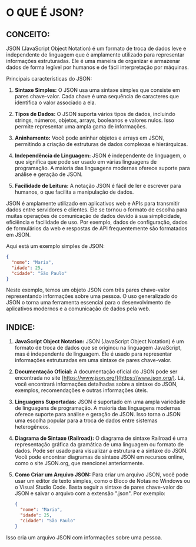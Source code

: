 # O QUE É JSON?
## CONCEITO:
JSON (JavaScript Object Notation) é um formato de troca de dados leve e independente de linguagem que é amplamente utilizado para representar informações estruturadas. Ele é uma maneira de organizar e armazenar dados de forma legível por humanos e de fácil interpretação por máquinas.

Principais características do JSON:

1. **Sintaxe Simples:** O JSON usa uma sintaxe simples que consiste em pares chave-valor. Cada chave é uma sequência de caracteres que identifica o valor associado a ela.

2. **Tipos de Dados:** O JSON suporta vários tipos de dados, incluindo strings, números, objetos, arrays, booleanos e valores nulos. Isso permite representar uma ampla gama de informações.

3. **Aninhamento:** Você pode aninhar objetos e arrays em JSON, permitindo a criação de estruturas de dados complexas e hierárquicas.

4. **Independência de Linguagem:** JSON é independente de linguagem, o que significa que pode ser usado em várias linguagens de programação. A maioria das linguagens modernas oferece suporte para análise e geração de JSON.

5. **Facilidade de Leitura:** A notação JSON é fácil de ler e escrever para humanos, o que facilita a manipulação de dados.

JSON é amplamente utilizado em aplicativos web e APIs para transmitir dados entre servidores e clientes. Ele se tornou o formato de escolha para muitas operações de comunicação de dados devido à sua simplicidade, eficiência e facilidade de uso. Por exemplo, dados de configuração, dados de formulários da web e respostas de API frequentemente são formatados em JSON.

Aqui está um exemplo simples de JSON:

```json
{
  "nome": "Maria",
  "idade": 25,
  "cidade": "São Paulo"
}
```

Neste exemplo, temos um objeto JSON com três pares chave-valor representando informações sobre uma pessoa. O uso generalizado do JSON o torna uma ferramenta essencial para o desenvolvimento de aplicativos modernos e a comunicação de dados pela web.

## INDICE:
1. **JavaScript Object Notation:** JSON (JavaScript Object Notation) é um formato de troca de dados que se originou na linguagem JavaScript, mas é independente de linguagem. Ele é usado para representar informações estruturadas em uma sintaxe de pares chave-valor.

2. **Documentação Oficial:** A documentação oficial do JSON pode ser encontrada no site [https://www.json.org/](https://www.json.org/). Lá, você encontrará informações detalhadas sobre a sintaxe do JSON, exemplos, recomendações e outras informações úteis.

3. **Linguagens Suportadas:** JSON é suportado em uma ampla variedade de linguagens de programação. A maioria das linguagens modernas oferece suporte para análise e geração de JSON. Isso torna o JSON uma escolha popular para a troca de dados entre sistemas heterogêneos.

4. **Diagrama de Sintaxe (Railroad):** O diagrama de sintaxe Railroad é uma representação gráfica da gramática de uma linguagem ou formato de dados. Pode ser usado para visualizar a estrutura e a sintaxe do JSON. Você pode encontrar diagramas de sintaxe JSON em recursos online, como o site JSON.org, que mencionei anteriormente.

5. **Como Criar um Arquivo JSON:** Para criar um arquivo JSON, você pode usar um editor de texto simples, como o Bloco de Notas no Windows ou o Visual Studio Code. Basta seguir a sintaxe de pares chave-valor do JSON e salvar o arquivo com a extensão ".json". Por exemplo:

   ```json
   {
     "nome": "Maria",
     "idade": 25,
     "cidade": "São Paulo"
   }
   ```

Isso cria um arquivo JSON com informações sobre uma pessoa.

